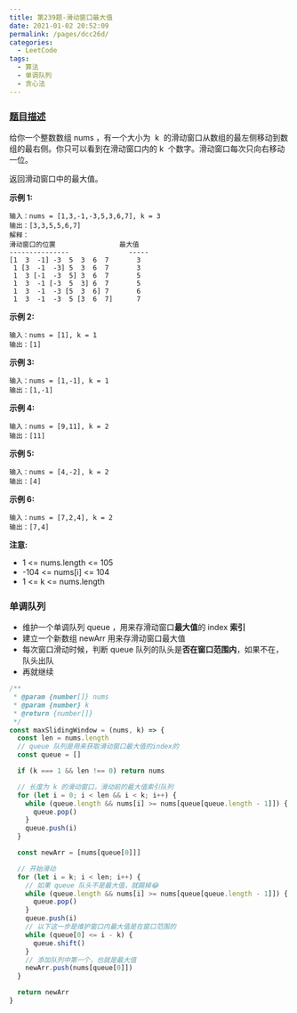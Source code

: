 ```yaml
---
title: 第239题-滑动窗口最大值
date: 2021-01-02 20:52:09
permalink: /pages/dcc26d/
categories:
  - LeetCode
tags:
  - 算法
  - 单调队列
  - 贪心法
---
```


### [题目描述](https://leetcode-cn.com/problems/sliding-window-maximum/comments/)

给你一个整数数组 <span class="span-shadow">nums</span> ，有一个大小为  <span class="span-shadow">k</span>  的滑动窗口从数组的最左侧移动到数组的最右侧。你只可以看到在滑动窗口内的 <span class="span-shadow">k</span>  个数字。滑动窗口每次只向右移动一位。

返回滑动窗口中的最大值。

<!-- more -->

**示例 1:**

```
输入：nums = [1,3,-1,-3,5,3,6,7], k = 3
输出：[3,3,5,5,6,7]
解释：
滑动窗口的位置                最大值
---------------               -----
[1  3  -1] -3  5  3  6  7       3
 1 [3  -1  -3] 5  3  6  7       3
 1  3 [-1  -3  5] 3  6  7       5
 1  3  -1 [-3  5  3] 6  7       5
 1  3  -1  -3 [5  3  6] 7       6
 1  3  -1  -3  5 [3  6  7]      7
```

**示例 2:**

```
输入：nums = [1], k = 1
输出：[1]
```

**示例 3:**

```
输入：nums = [1,-1], k = 1
输出：[1,-1]
```

**示例 4:**

```
输入：nums = [9,11], k = 2
输出：[11]
```

**示例 5:**

```
输入：nums = [4,-2], k = 2
输出：[4]
```

**示例 6:**

```
输入：nums = [7,2,4], k = 2
输出：[7,4]
```

**注意:**

- <span class="span-shadow">1 <= nums.length <= 105</span>
- <span class="span-shadow">-104 <= nums[i] <= 104</span>
- <span class="span-shadow">1 <= k <= nums.length</span>

### 单调队列

- 维护一个单调队列 <span class="span-shadow">queue</span> ，用来存滑动窗口**最大值**的 <span class="span-shadow">index</span> **索引**
- 建立一个新数组 <span class="span-shadow">newArr</span> 用来存滑动窗口最大值
- 每次窗口滑动时候，判断 <span class="span-shadow">queue</span> 队列的队头是**否在窗口范围内**，如果不在，队头出队
- 再就继续

```JavaScript
/**
 * @param {number[]} nums
 * @param {number} k
 * @return {number[]}
 */
const maxSlidingWindow = (nums, k) => {
  const len = nums.length
  // queue 队列是用来获取滑动窗口最大值的index的
  const queue = []

  if (k === 1 && len !== 0) return nums

  // 长度为 k 的滑动窗口，滑动前的最大值索引队列
  for (let i = 0; i < len && i < k; i++) {
    while (queue.length && nums[i] >= nums[queue[queue.length - 1]]) {
      queue.pop()
    }
    queue.push(i)
  }

  const newArr = [nums[queue[0]]]

  // 开始滑动
  for (let i = k; i < len; i++) {
    // 如果 queue 队头不是最大值，就踢掉😂
    while (queue.length && nums[i] >= nums[queue[queue.length - 1]]) {
      queue.pop()
    }
    queue.push(i)
    // 以下这一步是维护窗口内最大值是在窗口范围的
    while (queue[0] <= i - k) {
      queue.shift()
    }
    // 添加队列中第一个，也就是最大值
    newArr.push(nums[queue[0]])
  }

  return newArr
}
```
